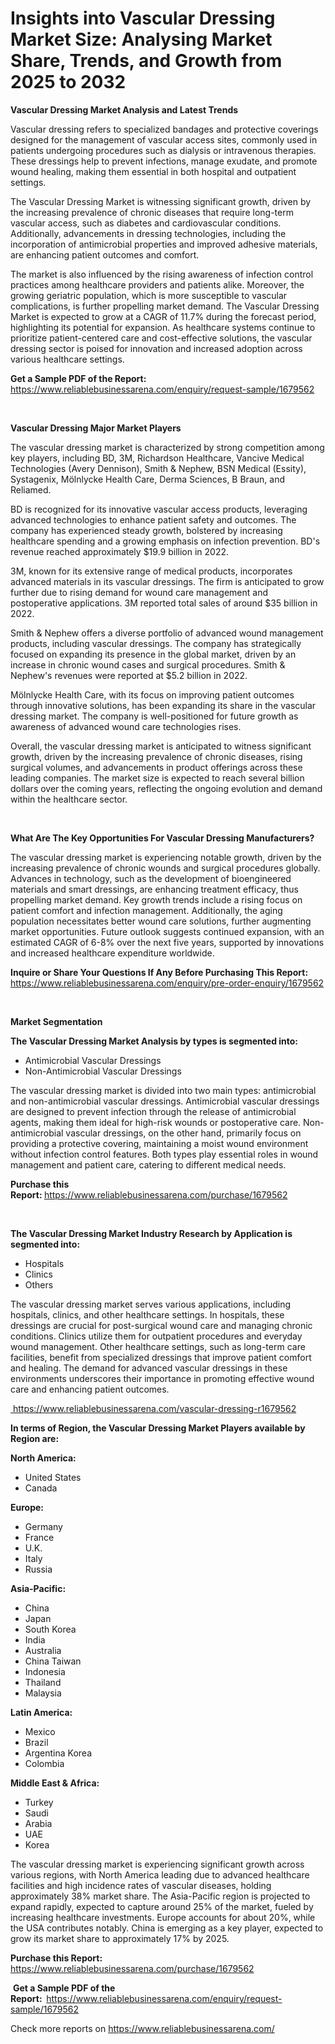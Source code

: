 <p><h1>Insights into Vascular Dressing Market Size: Analysing Market Share, Trends, and Growth from 2025 to 2032</h1></p><p><strong>Vascular Dressing Market Analysis and Latest Trends</strong></p>
<p><p>Vascular dressing refers to specialized bandages and protective coverings designed for the management of vascular access sites, commonly used in patients undergoing procedures such as dialysis or intravenous therapies. These dressings help to prevent infections, manage exudate, and promote wound healing, making them essential in both hospital and outpatient settings. </p><p>The Vascular Dressing Market is witnessing significant growth, driven by the increasing prevalence of chronic diseases that require long-term vascular access, such as diabetes and cardiovascular conditions. Additionally, advancements in dressing technologies, including the incorporation of antimicrobial properties and improved adhesive materials, are enhancing patient outcomes and comfort. </p><p>The market is also influenced by the rising awareness of infection control practices among healthcare providers and patients alike. Moreover, the growing geriatric population, which is more susceptible to vascular complications, is further propelling market demand. The Vascular Dressing Market is expected to grow at a CAGR of 11.7% during the forecast period, highlighting its potential for expansion. As healthcare systems continue to prioritize patient-centered care and cost-effective solutions, the vascular dressing sector is poised for innovation and increased adoption across various healthcare settings.</p></p>
<p><strong>Get a Sample PDF of the Report:&nbsp;</strong> <a href="https://www.reliablebusinessarena.com/enquiry/request-sample/1679562?utm_campaign=2042&utm_medium=2&utm_source=Github&utm_content=ia&utm_term=25032025&utm_id=vascular-dressing">https://www.reliablebusinessarena.com/enquiry/request-sample/1679562</a></p>
<p>&nbsp;</p>
<p><strong>Vascular Dressing Major Market Players</strong></p>
<p><p>The vascular dressing market is characterized by strong competition among key players, including BD, 3M, Richardson Healthcare, Vancive Medical Technologies (Avery Dennison), Smith & Nephew, BSN Medical (Essity), Systagenix, Mölnlycke Health Care, Derma Sciences, B Braun, and Reliamed. </p><p>BD is recognized for its innovative vascular access products, leveraging advanced technologies to enhance patient safety and outcomes. The company has experienced steady growth, bolstered by increasing healthcare spending and a growing emphasis on infection prevention. BD's revenue reached approximately $19.9 billion in 2022.</p><p>3M, known for its extensive range of medical products, incorporates advanced materials in its vascular dressings. The firm is anticipated to grow further due to rising demand for wound care management and postoperative applications. 3M reported total sales of around $35 billion in 2022.</p><p>Smith & Nephew offers a diverse portfolio of advanced wound management products, including vascular dressings. The company has strategically focused on expanding its presence in the global market, driven by an increase in chronic wound cases and surgical procedures. Smith & Nephew's revenues were reported at $5.2 billion in 2022.</p><p>Mölnlycke Health Care, with its focus on improving patient outcomes through innovative solutions, has been expanding its share in the vascular dressing market. The company is well-positioned for future growth as awareness of advanced wound care technologies rises. </p><p>Overall, the vascular dressing market is anticipated to witness significant growth, driven by the increasing prevalence of chronic diseases, rising surgical volumes, and advancements in product offerings across these leading companies. The market size is expected to reach several billion dollars over the coming years, reflecting the ongoing evolution and demand within the healthcare sector.</p></p>
<p>&nbsp;</p>
<p><strong>What Are The Key Opportunities For Vascular Dressing Manufacturers?</strong></p>
<p><p>The vascular dressing market is experiencing notable growth, driven by the increasing prevalence of chronic wounds and surgical procedures globally. Advances in technology, such as the development of bioengineered materials and smart dressings, are enhancing treatment efficacy, thus propelling market demand. Key growth trends include a rising focus on patient comfort and infection management. Additionally, the aging population necessitates better wound care solutions, further augmenting market opportunities. Future outlook suggests continued expansion, with an estimated CAGR of 6-8% over the next five years, supported by innovations and increased healthcare expenditure worldwide.</p></p>
<p><strong>Inquire or Share Your Questions If Any Before Purchasing This Report:</strong> <a href="https://www.reliablebusinessarena.com/enquiry/pre-order-enquiry/1679562?utm_campaign=2042&utm_medium=2&utm_source=Github&utm_content=ia&utm_term=25032025&utm_id=vascular-dressing">https://www.reliablebusinessarena.com/enquiry/pre-order-enquiry/1679562</a></p>
<p>&nbsp;</p>
<p><strong>Market Segmentation</strong></p>
<p><strong>The Vascular Dressing Market Analysis by types is segmented into:</strong></p>
<p><ul><li>Antimicrobial Vascular Dressings</li><li>Non-Antimicrobial Vascular Dressings</li></ul></p>
<p><p>The vascular dressing market is divided into two main types: antimicrobial and non-antimicrobial vascular dressings. Antimicrobial vascular dressings are designed to prevent infection through the release of antimicrobial agents, making them ideal for high-risk wounds or postoperative care. Non-antimicrobial vascular dressings, on the other hand, primarily focus on providing a protective covering, maintaining a moist wound environment without infection control features. Both types play essential roles in wound management and patient care, catering to different medical needs.</p></p>
<p><strong>Purchase this Report:&nbsp;</strong><a href="https://www.reliablebusinessarena.com/purchase/1679562?utm_campaign=2042&utm_medium=2&utm_source=Github&utm_content=ia&utm_term=25032025&utm_id=vascular-dressing">https://www.reliablebusinessarena.com/purchase/1679562</a></p>
<p>&nbsp;</p>
<p><strong>The Vascular Dressing Market Industry Research by Application is segmented into:</strong></p>
<p><ul><li>Hospitals</li><li>Clinics</li><li>Others</li></ul></p>
<p><p>The vascular dressing market serves various applications, including hospitals, clinics, and other healthcare settings. In hospitals, these dressings are crucial for post-surgical wound care and managing chronic conditions. Clinics utilize them for outpatient procedures and everyday wound management. Other healthcare settings, such as long-term care facilities, benefit from specialized dressings that improve patient comfort and healing. The demand for advanced vascular dressings in these environments underscores their importance in promoting effective wound care and enhancing patient outcomes.</p></p>
<p><a href="https://www.reliablebusinessarena.com/vascular-dressing-r1679562?utm_campaign=2042&utm_medium=2&utm_source=Github&utm_content=ia&utm_term=25032025&utm_id=vascular-dressing">&nbsp;https://www.reliablebusinessarena.com/vascular-dressing-r1679562</a></p>
<p><strong>In terms of Region, the Vascular Dressing Market Players available by Region are:</strong></p>
<p>
    <p> <strong> North America: </strong>
        <ul>
            <li>United States</li>
            <li>Canada</li>
        </ul>
        </p> 
    <p> <strong> Europe: </strong>
        <ul>
            <li>Germany</li>
            <li>France</li>
            <li>U.K.</li>
            <li>Italy</li>
            <li>Russia</li>
        </ul>
        </p> 
    <p> <strong> Asia-Pacific: </strong>
        <ul>
            <li>China</li>
            <li>Japan</li>
            <li>South Korea</li>
            <li>India</li>
            <li>Australia</li>
            <li>China Taiwan</li>
            <li>Indonesia</li>
            <li>Thailand</li>
            <li>Malaysia</li>
        </ul>
        </p> 
    <p> <strong> Latin America: </strong>
        <ul>
            <li>Mexico</li>
            <li>Brazil</li>
            <li>Argentina Korea</li>
            <li>Colombia</li>
        </ul>
        </p> 
    <p> <strong> Middle East & Africa: </strong>
        <ul>
            <li>Turkey</li>
            <li>Saudi</li>
            <li>Arabia</li>
            <li>UAE</li>
            <li>Korea</li>
        </ul>
    </p>
    </p>
<p><p>The vascular dressing market is experiencing significant growth across various regions, with North America leading due to advanced healthcare facilities and high incidence rates of vascular diseases, holding approximately 38% market share. The Asia-Pacific region is projected to expand rapidly, expected to capture around 25% of the market, fueled by increasing healthcare investments. Europe accounts for about 20%, while the USA contributes notably. China is emerging as a key player, expected to grow its market share to approximately 17% by 2025.</p></p>
<p><strong>Purchase this Report: </strong><a href="https://www.reliablebusinessarena.com/purchase/1679562?utm_campaign=2042&utm_medium=2&utm_source=Github&utm_content=ia&utm_term=25032025&utm_id=vascular-dressing">https://www.reliablebusinessarena.com/purchase/1679562</a></p>
<p>&nbsp;<strong>Get a Sample PDF of the Report:&nbsp;&nbsp;</strong><a href="https://www.reliablebusinessarena.com/enquiry/request-sample/1679562?utm_campaign=2042&utm_medium=2&utm_source=Github&utm_content=ia&utm_term=25032025&utm_id=vascular-dressing">https://www.reliablebusinessarena.com/enquiry/request-sample/1679562</a></p>
<p><strong></strong></p>
<p>Check more reports on <a href="https://www.reliablebusinessarena.com/?utm_campaign=2042&utm_medium=2&utm_source=Github&utm_content=ia&utm_term=25032025&utm_id=vascular-dressing">https://www.reliablebusinessarena.com/</a></p>